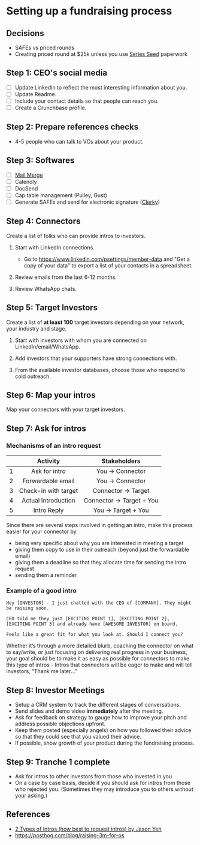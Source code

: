 # Setting up a fundraising process

## Decisions
- SAFEs vs priced rounds
- Creating priced round at \$25k unless you use [Series Seed](https://www.seriesseed.com/) paperwork
  
## Step 1: CEO's social media

- [ ] Update LinkedIn to reflect the most interesting information about you. 
- [ ] Update Readme.
- [ ] Include your contact details so that people can reach you. 
- [ ] Create a Crunchbase profile.

## Step 2: Prepare references checks

- 4-5 people who can talk to VCs about your product.

## Step 3: Softwares

- [ ] [Mail Merge](https://YAMM.com)
- [ ] Calendly
- [ ] DocSend
- [ ] Cap table management (Pulley, Gust)
- [ ] Generate SAFEs and send for electronic signature ([Clerky](https://www.clerky.com/))

## Step 4: Connectors

Create a list of folks who can provide intros to investors. 

1. Start with LinkedIn connections. 
   - Go to https://www.linkedin.com/psettings/member-data and "Get a copy of your data" to export a list of your contacts in a spreadsheet.

2. Review emails from the last 6-12 months.

3. Review WhatsApp chats.

## Step 5: Target Investors 

Create a list of **at least 100** target investors depending on your network, your industry and stage. 

1. Start with investors with whom you are connected on LinkedIn/email/WhatsApp.

2. Add investors that your supporters have strong connections with.

3. From the available investor databases, choose those who respond to cold outreach.

## Step 6: Map your intros

Map your connectors with your target investors. 

## Step 7: Ask for intros

### Mechanisms of an intro request

|      | Activity               | Stakeholders                   |
| ---  | :---:                  | :---:                          |
|1     | Ask for intro          | You &rarr; Connector           |
|2     | Forwardable email      | You &rarr; Connector           |
|3     | Check-in with target   | Connector &rarr; Target        |
|4     | Actual Introduction    | Connector &rarr; Target + You  |
|5     | Intro Reply            | You &rarr; Target + You        |

Since there are several steps involved in getting an intro, make this process easier for your connector by 
- being very specific about why you are interested in meeting a target
- giving them copy to use in their outreach (beyond just the forwardable email)
- giving them a deadline so that they allocate time for sending the intro request
- sending them a reminder

### Example of a good intro

```
Hey [INVESTOR] - I just chatted with the CEO of [COMPANY]. They might be raising soon. 

CEO told me they just [EXCITING POINT 1], [EXCITING POINT 2], [EXCITING POINT 3] and already have [AWESOME INVESTOR] on board.

Feels like a great fit for what you look at. Should I connect you?
```

Whether it’s through a more detailed blurb, coaching the connector on what to say/write, or just focusing on delivering real progress in your business, your goal should be to make it as easy as possible for connectors to make this type of intros - Intros that connectors will be eager to make and will tell investors, “Thank me later…”

## Step 8: Investor Meetings

- Setup a CRM system to track the different stages of conversations.
- Send slides and demo video **immediately** after the meeting. 
- Ask for feedback on strategy to gauge how to improve your pitch and address possible objections upfront.
- Keep them posted (especially angels) on how you followed their advice so that they could see that you valued their advice. 
- If possible, show growth of your product during the fundraising process. 

## Step 9: Tranche 1 complete

- Ask for intros to other investors from those who invested in you
- On a case by case basis, decide if you should ask for intros from those who rejected you. (Sometimes they may introduce you to others without your asking.)

## References

- [2 Types of Intros (how best to request intros) by Jason Yeh](https://www.adamantventures.com/blog-post/2-types-of-intros)
- https://posthog.com/blog/raising-3m-for-os